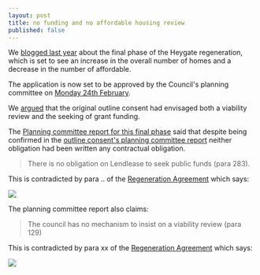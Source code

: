 ```yaml
---
layout: post
title: no funding and no affordable housing review
published: false
---
```

We [blogged last year](http://35percent.org/2019-08-05-elephant-park-final-phase-affordable-housing/) about the final phase of the Heygate regeneration, which is set to see an increase in the overall number of homes and a decrease in the number of affordable. 

The application is now set to be approved by the Council's planning committee on [Monday 24th February](http://moderngov.southwark.gov.uk/ieListDocuments.aspx?CId=119&MId=6403&Ver=4).

We [argued](http://35percent.org/2019-08-05-elephant-park-final-phase-affordable-housing/) that the original outline consent had envisaged both a viability review and the seeking of grant funding.

The [Planning committee report for this final phase](https://planning.southwark.gov.uk/online-applications/files/2B05D1FEBF0308C39F18968F194D473F/pdf/19_AP_1166--843567.pdf) said that despite being confirmed in the [outline consent's planning committee report]() neither obligation had been written any contractual obligation. 

> There is no obligation on Lendlease to seek public funds (para 283).

This is contradicted by para .. of the [Regeneration Agreement](https://files.whatdotheyknow.com/request/heygate_estate_development_partn/191203%2020141201_Lend%20Lease_2014%20Deed%20of%20Variation_COMPLETE.pdf%20EIR%201351433_Redacted.pdf) which says:

![](http://35percent.org/img/fundingra.png)

The planning committee report also claims:

>The  council has  no  mechanism  to  insist  on  a  viability review (para 129)

This is contradicted by para xx of the [Regeneration Agreement](https://files.whatdotheyknow.com/request/heygate_estate_development_partn/191203%2020141201_Lend%20Lease_2014%20Deed%20of%20Variation_COMPLETE.pdf%20EIR%201351433_Redacted.pdf) which says:

![](http://35percent.org/img/vreviewra.png)



